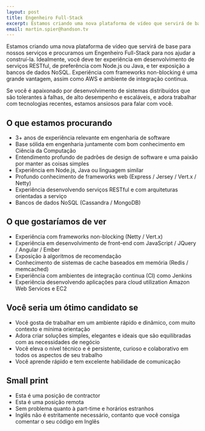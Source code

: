```yaml
---
layout: post
title: Engenheiro Full-Stack
excerpt: Estamos criando uma nova plataforma de vídeo que servirá de base para nossos serviços e  procuramos um Engenheiro Full-Stack para nos ajudar a construí-la.
email: martin.spier@handson.tv
---
```


Estamos criando uma nova plataforma de vídeo que servirá de base para nossos serviços e procuramos um Engenheiro Full-Stack para nos ajudar a construí-la. Idealmente, você deve ter experiência em desenvolvimento de serviços RESTful, de preferência com Node.js ou Java, e ter exposição a bancos de dados NoSQL. Experiência com frameworks non-blocking é uma grande vantagem, assim como AWS e ambiente de integração continua.

Se você é apaixonado por desenvolvimento de sistemas distribuídos que são tolerantes à falhas, de alto desempenho e escaláveis, e adora trabalhar com tecnologias recentes, estamos ansiosos para falar com você.

## O que estamos procurando

* 3+ anos de experiência relevante em engenharia de software
* Base sólida em engenharia juntamente com bom conhecimento em Ciência da Computação
* Entendimento profundo de padrões de design de software e uma paixão por manter as coisas simples
* Experiência em Node.js, Java ou linguagem similar
* Profundo conhecimento de frameworks web (Express / Jersey / Vert.x / Netty)
* Experiência desenvolvendo serviços RESTful e com arquiteturas orientadas a serviço
* Bancos de dados NoSQL (Cassandra / MongoDB)

## O que gostaríamos de ver

* Experiência com frameworks non-blocking (Netty / Vert.x)
* Experiência em desenvolvimento de front-end com JavaScript / JQuery / Angular / Ember
* Exposição à algoritmos de recomendação
* Conhecimento de sistemas de cache baseados em memória (Redis / memcached)
* Experiência com ambientes de integração continua (CI) como Jenkins
* Experiência desenvolvendo aplicações para cloud utilization Amazon Web Services e EC2

## Você seria um ótimo candidato se

* Você gosta de trabalhar em um ambiente rápido e dinâmico, com muito contexto e mínima orientação
* Adora criar soluções simples, elegantes e ideais que são equilibradas com as necessidades de negócio
* Você eleva o nível técnico e é persistente, curioso e colaborativo em todos os aspectos de seu trabalho
* Você aprende rápido e tem excelente habilidade de comunicação

## Small print

* Esta é uma posição de contractor
* Esta é uma posição remota
* Sem problema quanto à part-time e horários estranhos
* Inglês não é estritamente necessário, contanto que você consiga comentar o seu código em Inglês
